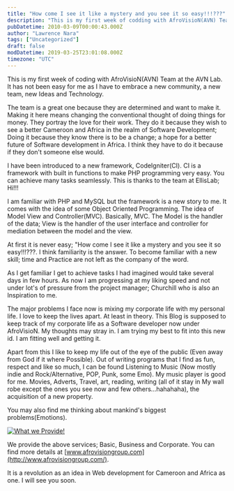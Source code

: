 ```yaml
---
title: "How come I see it like a mystery and you see it so easy!!!???"
description: "This is my first week of codding with AfroVisioN(AVN) Team at the AVN Lab.It has not been easy for me as I have to embrace a new community, a new team, new Idea..."
pubDatetime: 2010-03-09T00:00:43.000Z
author: "Lawrence Nara"
tags: ["Uncategorized"]
draft: false
modDatetime: 2019-03-25T23:01:08.000Z
timezone: "UTC"
---
```


This is my first week of coding with AfroVisioN(AVN) Team at the AVN Lab. It has not been easy for me as I have to embrace a new community, a new team, new Ideas and Technology.

The team is a great one because they are determined and want to make it. Making it here means changing the conventional thought of doing things for money. They portray the love for their work. They do it because they wish to see a better Cameroon and Africa in the realm of Software Development; Doing it because they know there is to be a change; a hope for a better future of Software development in Africa. I think they have to do it because if they don't someone else would.

I have been introduced to a new framework, CodeIgniter(CI). CI is a framework with built in functions to make PHP programming very easy. You can achieve many tasks seamlessly. This is thanks to the team at EllisLab; Hi!!!

I am familiar with PHP and MySQL but the framework is a new story to me. It comes with the idea of some Object Oriented Programming. The idea of Model View and Controller(MVC). Basically, MVC. The Model is the handler of the data; View is the handler of the user interface and controller for mediation between the model and the view.

At first it is never easy; "How come I see it like a mystery and you see it so easy!!!???. I think familiarity is the answer. To become familiar with a new skill; time and Practice are not left as the company of the word.

As I get familiar I get to achieve tasks I had imagined would take several days in few hours. As now I am progressing at my liking speed and not under lot's of pressure from the project manager; Churchill who is also an Inspiration to me.

The major problems I face now is mixing my corporate life with my personal life. I love to keep the lives apart. At least in theory. This Blog is supposed to keep track of my corporate life as a Software developer now under AfroVisioN. My thoughts may stray in. I am trying my best to fit into this new id. I am fitting well and getting it.

Apart from this I like to keep my life out of the eye of the public (Even away from God if it where Possible). Out of writing programs that I find as fun, respect and like so much, I can be found Listening to Music (Now mostly indie and Rock/Alternative, POP, Punk, some Emo). My music player is good for me. Movies, Adverts, Travel, art, reading, writing (all of it stay in My wall robe except the ones you see now and few others...hahahaha), the acquisition of a new property.

You may also find me thinking about mankind's biggest problems(Emotions).

[![What we Provide!](https://pics.livejournal.com/njielitumbe/pic/000011ka/s320x240)](http://pics.livejournal.com/njielitumbe/pic/000011ka/)

We provide the above services; Basic, Business and Corporate. You can find more details at [www.afrovisiongroup.com](http://www.afrovisiongroup.com/).

It is a revolution as an idea in Web development for Cameroon and Africa as one. I will see you soon.